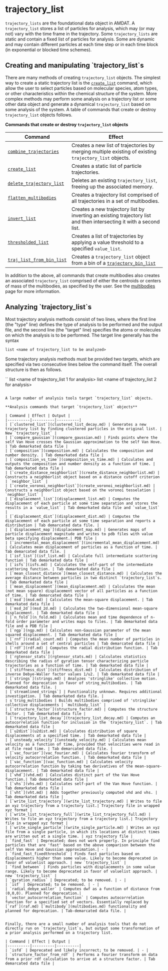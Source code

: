 <h1>trajectory_list</h1>

`trajectory_lists` are the foundational data object in AMDAT. A `trajectory_list` stores a list of particles for analysis, which may (or may not) vary with the time frame in the trajectory. Some `trajectory_lists` are static and contain a fixed list of particles for analysis. Some are dynamic and may contain different particles at each time step or in each time block (in exponential or blocked time schemes). 

<h2>Creating and manipulating `trajectory_list`s</h2>

There are many methods of creating `trajectory_list` objects. The simplest way to create a static trajectory list is the [`create_list`](create_list.md) command, which allow the user to select particles based on molecular species, atom types, or other characteristics within the chemical structure of the system. More complex methods may perform some analysis on a trajectory list or some other data object and generate a dynamical `trajectory_list` based on some analysis of the system. A table of commands that create or destroy `trajectory_list` objects follows.

**Commands that create or destroy `trajectory_list` objects**

| Command | Effect |
|----------|----------|
| [`combine_trajectories`](combine_trajectories.md)    | Creates a new list of trajectories by merging multiple existing of existing `trajectory_list` objects. |
| [`create_list`](create_list.md)    | Creates a static list of particle trajectories. |
| [`delete_trajectory_list`](delete_trajectories.md) | Deletes an existing `trajectory_list`, freeing up the associated memory. |
| [`flatten_multibodies`](flatten_multibodies.md)    | Creates a trajectory list comprised of all trajectories in a set of multibodies. |
| [`invert_list`](invert_list.md)    | Creates a new trajectory list by inverting an existing trajectory list and then intersecting it with a second list. |
| [`thresholded_list`](thresholded_list.md)    | Creates a  list of trajectories by applying a value threshold to a specified `value_list`. |
| [`traj_list_from_bin_list`](traj_list_from_bin_list.md) | Creates a `trajectory_list` object from a bin of a [`trajectory_bin_list`](trajectory_bin_list.md) |

In addition to the above, all commands that create multibodies also creates an associated `trajectory_list` comprised of either the centroids or centers of mass of the multibodies, as specified by the user. See the [multibodies](multibodies.md) page for more information.

<h2>Analyzing `trajectory_list`s</h2>

Most trajectory analysis methods consist of two lines, where the first line (the "type" line) defines the type of analysis to be performed and the output file, and the second line (the "target" line) specifies the atoms or molecules on which the analysis is to be performed. The target line generally has the syntax

`list <name of trajectory_list to be analyzed>`

Some trajectory analysis methods must be provided two targets, which are specified via two consecutive lines below the command itself. The overall structure is then as follows.

``
<Analysis command> <keywords>
list <name of trajectory_list 1 for analysis>
list <name of trajectory_list 2 for analysis>
```

A large number of analysis tools target `trajectory_list` objects. 

**Analysis commands that target `trajectory_list` objects**

| Command | Effect | Output |
|----------|----------|----------|
| [`clustered_list`](clustered_list_decay.md) | Generates a new trajectory list by finding clustered particles in the original list. | New `trajectory_list` |
| [`compare_gaussian`](compare_gaussian.md) | Finds points where the self Van Hove crosses the Gaussian approximation to the self Van Hove. | Tab demarkated data file |
| [`composition`](composition.md) | Calculates the composition and number density. | Tab demarkated data file |
| [`composition_vs_time`](composition_vs_time.md) | Calculates and outputs the composition and number density as a function of time. | Tab demarkated data file |
| [`create_distance_neighborlist`](create_distance_neighborlist.md) | Constructs a neighborlist object based on a distance cutoff criterion | `neighbor_list` |
| [`create_voronoi_neighborlist`](create_voronoi_neighborlist.md) | Constructs a neighborlist object based on the voronoi tesselation | `neighbor_list` |
| [`displacement_list`](displacement_list.md) | Computes the displacement of each particle at some time separation and stores the results in a `value_list` | Tab demarkated data file and `value_list` |
| [`displacement_dist`](displacement_dist.md) | Computes the displacement of each particle at some time separation and reports a distribution | Tab demarcated data file. |
| [`displacement_map`](displacement_map.md) | Generates maps of particle displacement magnitude and writes to pdb files with value beta specifying displacement.| PDB file |
| [`incremental_mean_displacement`](incremental_mean_displacement.md) | Calculates mean displacement of particles as a function of time. | Tab demarcated data file. |
| [`isf_list`](isf_list.md) | Calculate full intermediate scattering function | Tab demarkated data file |
| [`isfs`](isfs.md) | Calculates the self-part of the intermediate scattering function. | Tab demarkated data file |
| [`mean_closest_distance`](mean_closest_distance.md) | Calculates the average distance between particles in two distinct `trajectory_list`s. | Tab demarkated data file |
| [`mean_displacement`](mean_displacement.md) | Calculates the mean (not mean square) displacement vector of all particles as a function of time. | Tab demarcated data file |
| [`msd`](msd.md) | Calculates the mean-square displacement. | Tab demarkated data file |
| [`msd_2d`](msd_2d.md) | Calculates the two-dimensional mean-square displacement. | Tab demarkated data file |
| [`n_fold`](n_fold.md) | Calculates mean and time dependence of n-fold order parameter and writes maps to files. | Tab demarkated data file and a PDB file |
| [`ngp`](ngp.md) | Calculates non-Gaussian parameter of the mean squared displacement. | Tab demarkated data file |
| [`rnf`](radial_count.md) | Computes the mean number of particles in shells around a set of central particles | Tab demarcated data file |
| [`rdf`](rdf.md) | Computes the radial distribution function. | Tab demarkated data file |
| [`rgtensor_stats`](rgtensor_stats.md) | Calculates statistics describing the radius of gyration tensor characterizing particle trajectories as a function of time. | Tab demarkated data file |
| [`stiffness_dist`](stiffness_dist.md) | Calculates distribution of inverse Debye-Waller factor values 1/u2. | Tab demarkated data file |
| [`strings`](strings.md) | Analyzes 'stringlike' collective motion. Planned for deprecation in favor of string_multibodies. | Tab demarkated data file. |
| [`streamlined_strings`] | Functionality unknown. Requires additional investigation. | Tab demarkated data file. |
| s`tring_multibodies | Builds multibodies comprised of 'stringlike' collective displacements | `multibody_list` |
| [`structure_factor`](structure_factor.md) | Computes the structure factor. | Tab demarkated data file |
| [`trajectory_list_decay`](trajectory_list_decay.md) | Computes an autocorrelation function for inclusion in the `trajectory_list`. | Tab demarkated data file |
| [`u2dist`](u2dist.md) | Calculates distribution of square displacements at a specified time. | Tab demarkated data file |
| [`unsteady_velocity`](unsteady_velocity.md) | Calculates mean velocity as a function of time, provided that velocities were read in at file read time. | Tab demarcated data file. |
| [`vac_fourier`](vac_fourier.md) | Calculates fourier transform of velocity autocorrelation function. | Tab demarkated data file |
| [`vac_function`](vac_function.md) | Calculates velocity autocorrelation function by taking two derivatives of the mean-square-displacement. | Tab demarkated data file |
| [`vhd`](vhd.md) | Calculates distinct part of the Van Hove function.| Tab demarkated data file |
| [`vhs`](vhs.md) | Calculates self-part of the Van Hove function. | Tab demarkated data file |
| [`vht`](vht.md) | Adds together previously computed vhd and vhs. | Tab demarkated data file |
| [`write_list_trajectory`](write_list_trajectory.md) | Writes to file an xyz trajectory from a trajectory list.| Trajectory file in wrapped xyz format |
| [`write_list_trajectory_full`](write_list_trajectory_full.md) | Writes to file an xyz trajectory from a trajectory list.| Trajectory file in wrapped xyz format |
| [`write_single_particle`](write_single_particle.md) | Writes an xyz file from a single particle, in which its locations at distinct times are written out at a single time. | xyz trajectory file |
| `find_fast` | Deprecated; does not work properly. In principle find particles that are 'fast' based on the above comparison between the self Van Hove and Gaussian approximation.| - |
| `find_fast_fixedthreshold` | Finds fast particles based on displacements higher than some value. Likely to become deprecated in favor of valuelist approach. | new `trajectory_list` |
| `find_between` | Finds particles with displacements in some value range. Likely to become deprecated in favor of valuelist approach. | new `trajectory_list` |
| `gyration_radius` | Deprecated; to be removed. | - |
| `isf` | Deprecated; to be removed. | - |
| `radial_debye_waller` | Computes dwf as a function of distance from (0,0,0). Planned for deprecation.|
| `vector_autocorrelation_function` | Computes autocorrelation function for a specified set of vectors. Essentially replaced by [`raf`](raf.md) [`multibody`](multibodies.md) functionality and planned for deprecation. | Tab-demarcated data file. |


Finally, there are a small number of analysis tools that do not directly run on `trajectory_list`s, but output some transformation of a prior analysis performed on a trajectory list.

| Command | Effect | Output |
|----------|----------|----------|
| `isfd` | Deprecated and likely incorrect; to be removed. | - |
| `structure_factor_from_rdf` | Performs a fourier transform on data from a prior rdf calculation to arrive at a structure factor. | Tab demarcated data file |


